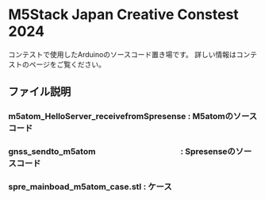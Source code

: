 # M5Stack Japan Creative Constest 2024

コンテストで使用したArduinoのソースコード置き場です。
詳しい情報はコンテストのページをご覧ください。

## ファイル説明<br>
### m5atom_HelloServer_receivefromSpresense : M5atomのソースコード
### gnss_sendto_m5atom 　　　　　　　　　　 : Spresenseのソースコード
### spre_mainboad_m5atom_case.stl           : ケース
